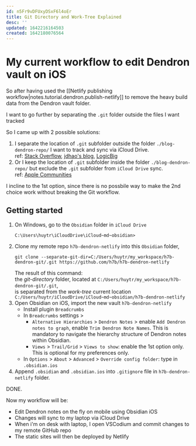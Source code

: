 ```yaml
---
id: n5Fr9vDFUxyDSxF6l4oEr
title: Git Directory and Work-Tree Explained
desc: ''
updated: 1642216164503
created: 1642180076564
---
```

# My current workflow to edit Dendron vault on iOS

So after having used the [[Netlify publishing workflow|notes.tutorial.dendron.publish-netlify]] to remove the heavy build data from the Dendron vault folder.

I want to go further by separating the `.git` folder outside the files I want tracked

So I came up with 2 possible solutions:
1. I separate the location of `.git` subfolder outside the folder `./blog-dendron-repo/` I want to track and sync via iCloud Drive.  
    ref: [Stack Overflow](https://stackoverflow.com/questions/505467/can-i-store-the-git-folder-outside-the-files-i-want-tracked), [jdhao's blog](https://jdhao.github.io/2020/12/25/git_directory_work-tree_explained/), [LogicBig](https://www.logicbig.com/tutorials/misc/git/custom-git-dir.html)
2. Or I keep the location of `.git` subfolder inside the folder `./blog-dendron-repo/` but exclude the `.git` subfolder from `iCloud Drive` sync.  
    ref: [Apple Communities](https://discussions.apple.com/thread/251290283)

I incline to the 1st option, since there is no possbile way to make the 2nd choice work without breaking the Git workflow.

## Getting started

1. On Windows, go to the `Obsidian` folder in `iCloud Drive` 
    ```shell
    C:\Users\huytr\iCloudDrive\iCloud~md~obsidian>
    ``` 
2. Clone my remote repo `h7b-dendron-netlify` into this `Obsidian` folder,
    ```shell
    git clone --separate-git-dir=C:/Users/huytr/my_workspace/h7b-dendron-git/.git https://github.com/h7b/h7b-dendron-netlify
    ```
    The result of this command:  
    the *git-directory* folder, located at `C:/Users/huytr/my_workspace/h7b-dendron-git/.git`,   
    is separated from the *work-tree* current location `C:/Users/huytr/iCloudDrive/iCloud~md~obsidian/h7b-dendron-netlify`
3. Open Obsidian on iOS, import the new vault `h7b-dendron-netlify`
    - Install plugin `Breadcrumbs`
    - In `Breadcrumbs` settings > 
        - `Alternative Hierarchies` > `Dendron Notes` > enable `Add Dendron notes to graph`, enable `Trim Dendron Note Names`. This is mandatory to navigate the hierarchy structure of Dendron notes within Obsidian.
        - `Views` > `Trail/Grid` > `Views to show`: enable the 1st option only. This is optional for my preferences only.
    - In `Options` > `About` > `Advanced` > `Override config folder`: type in `.obsidian.ios`
4. Append `.obsidian` and `.obsidian.ios` into `.gitignore` file in `h7b-dendron-netlify` folder.

DONE.

Now my workflow will be:
- Edit Dendron notes on the fly on mobile using Obsidian iOS
- Changes will sync to my laptop via iCloud Drive
- When i'm on desk with laptop, I open VSCodium and commit changes to my remote GitHub repo
- The static sites will then be deployed by Netlify